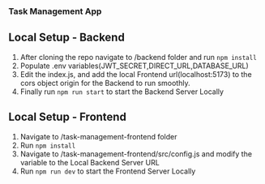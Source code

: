 ### Task Management App

## Local Setup - Backend
1. After cloning the repo navigate to /backend folder and run `npm install`
2. Populate .env variables(JWT_SECRET,DIRECT_URL,DATABASE_URL)
3. Edit the index.js, and add the local Frontend url(localhost:5173) to the cors object origin for the Backend to run smoothly.
4. Finally run `npm run start` to start the Backend Server Locally

## Local Setup - Frontend
1. Navigate to /task-management-frontend folder
2. Run `npm install`
3. Navigate to /task-management-frontend/src/config.js and modify the variable to the Local Backend Server URL
4. Run `npm run dev` to start the Frontend Server Locally
